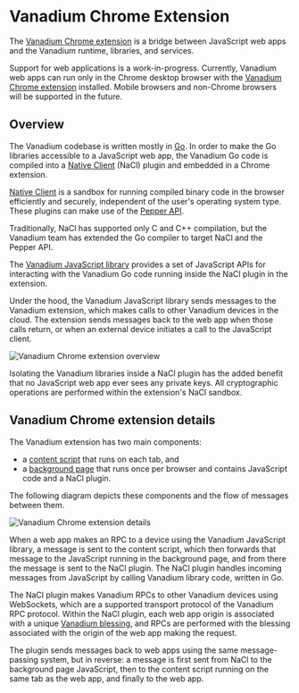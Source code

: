# Vanadium Chrome Extension

The [Vanadium Chrome extension][] is a bridge between JavaScript web apps and
the Vanadium runtime, libraries, and services.

Support for web applications is a work-in-progress.  Currently, Vanadium web
apps can run only in the Chrome desktop browser with the [Vanadium Chrome
extension][] installed.  Mobile browsers and non-Chrome browsers will be
supported in the future.

## Overview

The Vanadium codebase is written mostly in [Go][].  In order to make the Go
libraries accessible to a JavaScript web app, the Vanadium Go code is compiled
into a [Native Client][] (NaCl) plugin and embedded in a Chrome extension.

[Native Client][] is a sandbox for running compiled binary code in
the browser efficiently and securely, independent of the user's operating
system type.  These plugins can make use of the [Pepper API][].

Traditionally, NaCl has supported only C and C++ compilation, but the Vanadium
team has extended the Go compiler to target NaCl and the Pepper API.

The [Vanadium JavaScript library][] provides a set of JavaScript APIs for
interacting with the Vanadium Go code running inside the NaCl plugin in the
extension.

Under the hood, the Vanadium JavaScript library sends messages to the Vanadium
extension, which makes calls to other Vanadium devices in the cloud.  The
extension sends messages back to the web app when those calls return, or when
an external device initiates a call to the JavaScript client.

![Vanadium Chrome extension overview](https://cdn.rawgit.com/vanadium/docs/blob/master/images/chrome-extension-overview.svg)

Isolating the Vanadium libraries inside a NaCl plugin has the added benefit
that no JavaScript web app ever sees any private keys.  All cryptographic
operations are performed within the extension's NaCl sandbox.

## Vanadium Chrome extension details

The Vanadium extension has two main components:
  * a [content script][] that runs on each tab, and
  * a [background page][] that runs once per browser and contains JavaScript code and a NaCl plugin.

The following diagram depicts these components and the flow of messages between them.

![Vanadium Chrome extension details](https://cdn.rawgit.com/vanadium/docs/blob/master/images/chrome-extension-detail.svg)

When a web app makes an RPC to a device using the Vanadium JavaScript library,
a message is sent to the content script, which then forwards that message to
the JavaScript running in the background page, and from there the message is
sent to the NaCl plugin.  The NaCl plugin handles incoming messages from
JavaScript by calling Vanadium library code, written in Go.

The NaCl plugin makes Vanadium RPCs to other Vanadium devices using WebSockets,
which are a supported transport protocol of the Vanadium RPC protocol.  Within
the NaCl plugin, each web app origin is associated with a unique [Vanadium
blessing][blessing], and RPCs are performed with the blessing associated with
the origin of the web app making the request.

The plugin sends messages back to web apps using the same message-passing
system, but in reverse: a message is first sent from NaCl to the background
page JavaScript, then to the content script running on the same tab as the web
app, and finally to the web app.

[background page]: https://developer.chrome.com/extensions/background_pages "Background Pages"
[blessing]: ../glossary.md#blessing
[content script]: https://developer.chrome.com/extensions/content_scripts "Content Scripts"
[Go]: http://golang.org/ "The Go Programming Language"
[Native Client]: https://developer.chrome.com/native-client "Native Client"
[Pepper API]: https://developer.chrome.com/native-client/c-api "Pepper API"
[Vanadium Chrome extension]: https://chrome.google.com/webstore/detail/jcaelnibllfoobpedofhlaobfcoknpap "Vanadium Chrome extension"
[Vanadium JavaScript library]: https://github.com/vanadium/js "Vanadium JavaScript"
